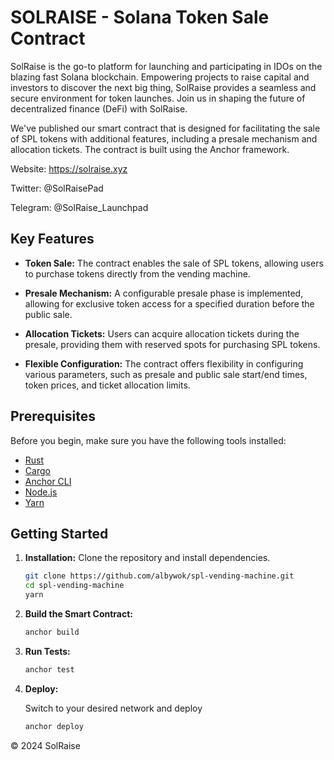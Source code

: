 # SOLRAISE - Solana Token Sale Contract

SolRaise is the go-to platform for launching and participating in IDOs on the blazing fast Solana blockchain. Empowering projects to raise capital and investors to discover the next big thing, SolRaise provides a seamless and secure environment for token launches. Join us in shaping the future of decentralized finance (DeFi) with SolRaise.

We've published our smart contract that is designed for facilitating the sale of SPL tokens with additional features, including a presale mechanism and allocation tickets. The contract is built using the Anchor framework.

Website: https://solraise.xyz

Twitter: @SolRaisePad

Telegram: @SolRaise_Launchpad

## Key Features

- **Token Sale:** The contract enables the sale of SPL tokens, allowing users to purchase tokens directly from the vending machine.
  
- **Presale Mechanism:** A configurable presale phase is implemented, allowing for exclusive token access for a specified duration before the public sale.

- **Allocation Tickets:** Users can acquire allocation tickets during the presale, providing them with reserved spots for purchasing SPL tokens.

- **Flexible Configuration:** The contract offers flexibility in configuring various parameters, such as presale and public sale start/end times, token prices, and ticket allocation limits.

## Prerequisites

Before you begin, make sure you have the following tools installed:

- [Rust](https://www.rust-lang.org/tools/install)
- [Cargo](https://doc.rust-lang.org/cargo/getting-started/installation.html)
- [Anchor CLI](https://project-serum.github.io/anchor/getting-started/installation.html)
- [Node.js](https://nodejs.org/en/download/)
- [Yarn](https://yarnpkg.com/getting-started/install)

## Getting Started

1. **Installation:** Clone the repository and install dependencies.

   ```bash
   git clone https://github.com/albywok/spl-vending-machine.git
   cd spl-vending-machine
   yarn
   ```

2. **Build the Smart Contract:**

   ```bash
   anchor build
   ```

3. **Run Tests:**

   ```bash
   anchor test
   ```

4. **Deploy:**

   Switch to your desired network and deploy
   ```bash
   anchor deploy
   ```


© 2024 SolRaise
